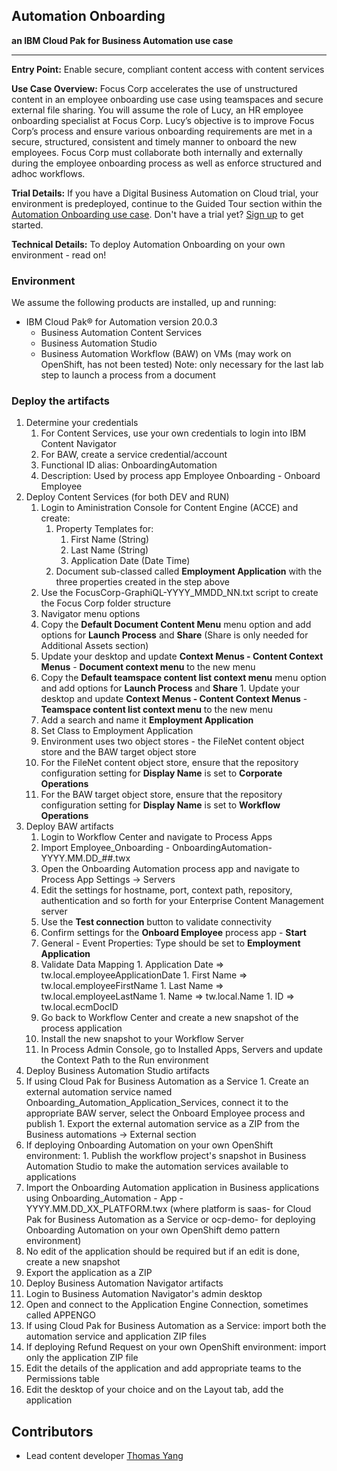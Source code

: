 ## Automation Onboarding
**an IBM Cloud Pak for Business Automation use case**

***

**Entry Point:** Enable secure, compliant content access with content services

**Use Case Overview:** Focus Corp accelerates the use of unstructured content in an employee onboarding use case using teamspaces and secure external file sharing. You will assume the role of Lucy, an HR employee onboarding specialist at Focus Corp. Lucy’s objective is to improve Focus Corp’s process and ensure various onboarding requirements are met in a secure, structured, consistent and timely manner to onboard the new employees.  Focus Corp must collaborate both internally and externally during the employee onboarding process as well as enforce structured and adhoc workflows. 

**Trial Details:** If you have a Digital Business Automation on Cloud trial, your environment is predeployed, continue to the Guided Tour section within the [Automation Onboarding use case](https://ibm-cloud-architecture.github.io/refarch-dba/use-cases/automation-onboarding/).  Don't have a trial yet? <a href="https://www.ibm.com/account/reg/us-en/signup?formid=urx-45706" target="_blank">Sign up</a> to get started.

**Technical Details:** To deploy Automation Onboarding on your own environment - read on!

### Environment

We assume the following products are installed, up and running:

* IBM Cloud Pak® for Automation version 20.0.3
    * Business Automation Content Services
    * Business Automation Studio
    * Business Automation Workflow (BAW) on VMs (may work on OpenShift, has not been tested)
        Note: only necessary for the last lab step to launch a process from a document


### Deploy the artifacts

1. Determine your credentials
    1. For Content Services, use your own credentials to login into IBM Content Navigator
    1. For BAW, create a service credential/account
      1. Functional ID alias: OnboardingAutomation
      1. Description: Used by process app Employee Onboarding - Onboard Employee
1. Deploy Content Services  (for both DEV and RUN)
    1. Login to Aministration Console for Content Engine (ACCE) and create:
        1. Property Templates for:
            1. First Name (String)
            1. Last Name (String)
            1. Application Date (Date Time)
        1. Document sub-classed called **Employment Application** with the three properties created in the step above
    1. Use the FocusCorp-GraphiQL-YYYY_MMDD_NN.txt script to create the Focus Corp folder structure
    1. Navigator menu options
      1. Copy the **Default Document Content Menu** menu option and add options for **Launch Process** and **Share**  (Share is only needed for Additional Assets section)
      1. Update your desktop and update **Context Menus - Content Context Menus** - **Document context menu** to the new menu
      1. Copy the **Default teamspace content list context menu** menu option and add options for **Launch Process** and **Share**
        1.  Update your desktop and update **Context Menus - Content Context Menus** - **Teamspace content list context menu** to the new menu
    1. Add a search and name it **Employment Application**
      1. Set Class to Employment Application
    1. Environment uses two object stores - the FileNet content object store and the BAW target object store
      1. For the FileNet content object store, ensure that the repository configuration setting for **Display Name** is set to **Corporate Operations**
      1. For the BAW target object store, ensure that the repository configuration setting for **Display Name** is set to **Workflow Operations**
1. Deploy BAW artifacts
    1. Login to Workflow Center and navigate to Process Apps
    1. Import Employee_Onboarding - OnboardingAutomation-YYYY.MM.DD_##.twx
    1. Open the Onboarding Automation process app and navigate to Process App Settings -> Servers
      1. Edit the settings for hostname, port, context path, repository, authentication and so forth for your Enterprise Content Management server
      1. Use the **Test connection** button to validate connectivity
    1. Confirm settings for the **Onboard Employee** process app - **Start**  
      1. General - Event Properties: Type should be set to **Employment Application**
      1. Validate Data Mapping
        1. Application Date => tw.local.employeeApplicationDate
        1. First Name => tw.local.employeeFirstName
        1. Last Name => tw.local.employeeLastName
        1. Name => tw.local.Name
        1. ID => tw.local.ecmDocID
    1. Go back to Workflow Center and create a new snapshot of the process application
    1. Install the new snapshot to your Workflow Server
    1. In Process Admin Console, go to Installed Apps, Servers and update the Context Path to the Run environment
1. Deploy Business Automation Studio artifacts
  1. If using Cloud Pak for Business Automation as a Service
    1. Create an external automation service named Onboarding_Automation_Application_Services, connect it to the appropriate BAW server, select the Onboard Employee process and publish
    1. Export the external automation service as a ZIP from the Business automations -> External section
  1. If deploying Onboarding Automation on your own OpenShift environment:
    1. Publish the workflow project's snapshot in Business Automation Studio to make the automation services available to applications
  1. Import the Onboarding Automation application in Business applications using Onboarding_Automation - App - YYYY.MM.DD_XX_PLATFORM.twx (where platform is saas-<version> for Cloud Pak for Business Automation as a Service or ocp-demo-<version> for deploying Onboarding Automation on your own OpenShift demo pattern environment)
  1. No edit of the application should be required but if an edit is done, create a new snapshot
  1. Export the application as a ZIP
1. Deploy Business Automation Navigator artifacts
  1. Login to Business Automation Navigator's admin desktop
  1. Open and connect to the Application Engine Connection, sometimes called APPENGO
  1. If using Cloud Pak for Business Automation as a Service: import both the automation service and application ZIP files
  1. If deploying Refund Request on your own OpenShift environment: import only the application ZIP file
  1. Edit the details of the application and add appropriate teams to the Permissions table
  1. Edit the desktop of your choice and on the Layout tab, add the application

## Contributors
  * Lead content developer [Thomas Yang](https://www.linkedin.com/in/thomasyang44/)
